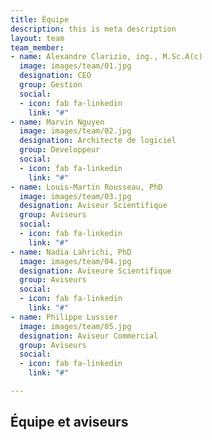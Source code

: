 ```yaml
---
title: Équipe
description: this is meta description
layout: team
team_member:
- name: Alexandre Clarizio, ing., M.Sc.A(c)
  image: images/team/01.jpg
  designation: CEO
  group: Gestion
  social:
  - icon: fab fa-linkedin
    link: "#"
- name: Marvin Nguyen
  image: images/team/02.jpg
  designation: Architecte de logiciel
  group: Developpeur
  social:
  - icon: fab fa-linkedin
    link: "#"
- name: Louis-Martin Rousseau, PhD
  image: images/team/03.jpg
  designation: Aviseur Scientifique
  group: Aviseurs
  social:
  - icon: fab fa-linkedin
    link: "#"
- name: Nadia Lahrichi, PhD
  image: images/team/04.jpg
  designation: Aviseure Scientifique
  group: Aviseurs
  social:
  - icon: fab fa-linkedin
    link: "#"
- name: Philippe Lussier
  image: images/team/05.jpg
  designation: Aviseur Commercial
  group: Aviseurs
  social:
  - icon: fab fa-linkedin
    link: "#"

---
```

## Équipe et aviseurs